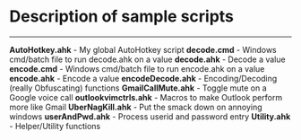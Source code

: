 # Description of sample scripts
- - -
**AutoHotkey.ahk** - My global AutoHotkey script
**decode.cmd** - Windows cmd/batch file to run decode.ahk on a value
**decode.ahk** - Decode a value
**encode.cmd** - Windows cmd/batch file to run encode.ahk on a value
**encode.ahk** - Encode a value
**encodeDecode.ahk** - Encoding/Decoding (really Obfuscating) functions
**GmailCallMute.ahk** - Toggle mute on a Google voice call
**outlookvimctrls.ahk** - Macros to make Outlook perform more like Gmail
**UberNagKill.ahk** - Put the smack down on annoying windows
**userAndPwd.ahk** - Process userid and password entry
**Utility.ahk** - Helper/Utility functions
